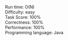 Run time: O(N)  
Difficulty: easy  
Task Score: 100%  
Correctness: 100%  
Performance: 100%  
Programming language: Java  
